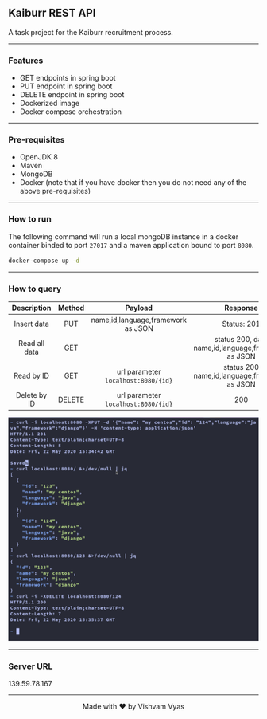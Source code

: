 ## Kaiburr REST API

A task project for the Kaiburr recruitment process.

---

### Features

* GET endpoints in spring boot
* PUT endpoint in spring boot
* DELETE endpoint in spring boot
* Dockerized image
* Docker compose orchestration

---

### Pre-requisites

* OpenJDK 8
* Maven
* MongoDB
* Docker (note that if you have docker then you do not need any of the above pre-requisites)

---

### How to run

The following command will run a local mongoDB instance in a docker container binded to port `27017` and a maven application bound to port `8080`.

```sh
docker-compose up -d
```

---

### How to query

| Description | Method | Payload | Response |
|:--:|:--:|:--:|:--:|
| Insert data | PUT | name,id,language,framework as JSON | Status: 201 |
| Read all data | GET | | status 200, data name,id,language,framework as JSON |
| Read by ID | GET | url parameter `localhost:8080/{id}` | status 200 name,id,language,framework as JSON|
| Delete by ID | DELETE | url parameter `localhost:8080/{id}` | 200 |

![testing](./output.png)

--- 

### Server URL

139.59.78.167

---

<div align="center">

Made with :heart: by Vishvam Vyas

</div>
